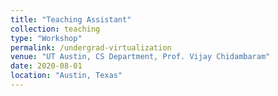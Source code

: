 ```yaml
---
title: "Teaching Assistant"
collection: teaching
type: "Workshop"
permalink: /undergrad-virtualization
venue: "UT Austin, CS Department, Prof. Vijay Chidambaram"
date: 2020-08-01
location: "Austin, Texas"
---
```


<!-- This is a description of a teaching experience. You can use markdown like any other post.

Heading 1
======

Heading 2
======

Heading 3
====== -->
